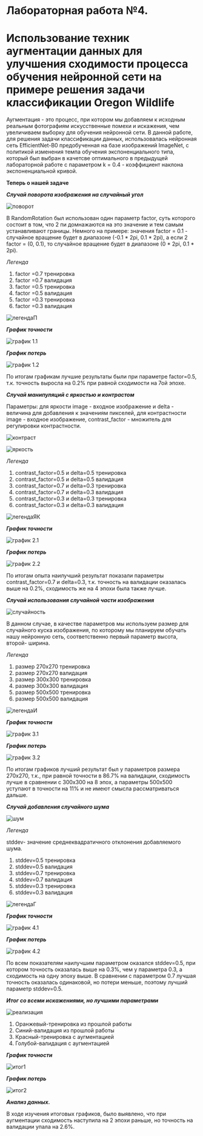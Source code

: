 # Лабораторная работа №4.
# Использование техник аугментации данных для улучшения сходимости процесса обучения нейронной сети на примере решения задачи классификации Oregon Wildlife  #
Аугментация - это процесс, при котором мы добавляем к исходным реальным фотографиям искусственные помехи и искажения, чем увеличиваем выборку для обучения нейронной сети. В данной работе, для решения задачи классификации данных, использовалась нейронная сеть EfficientNet-B0 предобученная на базе изображений ImageNet, с политикой изменения темпа обучения экспоненциального типа, который был выбран в качетсве оптимального в предыдущей лабораторной работе с параметром k = 0.4 - коэффициент наклона экспоненциальной кривой.


  **Теперь о нашей задаче**

  ***Случай поворота изображения на случайный угол***
  
 ![поворот](https://github.com/YurchenokMaxim/lab4/blob/main/1.png)
 
 В RandomRotation был использован один параметр factor, суть которого состоит в том, что 2 пи домнажаются на это значение и тем самым устанавливают границы. Немного на примере:
 значения factor = 0.1 - случайное вращение будет в диапазоне (-0.1 * 2pi, 0.1 * 2pi), а если 2 factor = (0, 0.1), то случайное вращение будет в диапазоне (0 * 2pi, 0.1 * 2pi).
  
  *Легенда*
  
  1. factor =0.7 тренировка
  2. factor =0.7 валидация
  3. factor =0.5 тренировка
  4. factor =0.5 валидация
  5. factor =0.3 тренировка
  6. factor =0.3 валидация
  
  ![легендаП](https://github.com/YurchenokMaxim/lab4/blob/main/%D0%BB%D0%B5%D0%B3%D0%B5%D0%BD%D0%B4%D0%B0R.png)
  
  ***График точности***
  
  ![график 1.1](https://github.com/YurchenokMaxim/lab4/blob/main/epoch_categorical_accuracyR.svg)
  
  ***График потерь***
  
  ![график 1.2](https://github.com/YurchenokMaxim/lab4/blob/main/epoch_lossR.svg)
  
  По итогам графикам лучшие результаты были при параметре factor=0.5, т.к. точность выросла на 0.2% при равной сходимости на 7ой эпохе.
  
  ***Случай манипуляций с яркостью и контрастом***
  
  Параметры: для яркости image - входное изображение и delta   - величина для добавления к значениям пикселей, для контрастности image - входное изображение, contrast_factor - множитель для регулировки контрастности.
  
  ![контраст](https://github.com/YurchenokMaxim/lab4/blob/main/2.png)
  
  ![яркость](https://github.com/YurchenokMaxim/lab4/blob/main/6.png)
  
  *Легенда*
  
  1. contrast_factor=0.5 и delta=0.5 тренировка
  2. contrast_factor=0.5 и delta=0.5 валидация
  3. contrast_factor=0.7 и delta=0.3 тренировка
  4. contrast_factor=0.7 и delta=0.3 валидация
  5. contrast_factor=0.3 и delta=0.3 тренировка
  6. contrast_factor=0.3 и delta=0.3 валидация
  
  ![легендаЯК](https://github.com/YurchenokMaxim/lab4/blob/main/%D0%BB%D0%B5%D0%B3%D0%B5%D0%BD%D0%B4%D0%B0CB.png)
  
  ***График точности***
  
  ![график 2.1](https://github.com/YurchenokMaxim/lab4/blob/main/epoch_categorical_accuracyCB.svg)
  
  ***График потерь***
  
  ![график 2.2](https://github.com/YurchenokMaxim/lab4/blob/main/epoch_lossCB.svg)
  
  По итогам опыта наилучший результат показали параметры contrast_factor=0.7 и delta=0.3, т.к. точность на валидации оказалась выше на 0.2%, сходимость же на 4 эпохи была также лучше.
  
  ***Случай использования случайной части изображения***
  
  ![случайность]()
  
  В данном случае, в качестве параметров мы используем размер для случайного куска изображения, по которому мы планируем обучать нашу нейронную сеть, соответственно первый параметр высота, второй- ширина.
  
  *Легенда*
  
  1. размер 270x270  тренировка
  2. размер 270x270  валидация
  3. размер 300x300 тренировка
  4. размер 300x300  валидация
  5. размер 500x500  тренировка
  6. размер 500x500  валидация
  
  ![легендаИ](https://github.com/YurchenokMaxim/lab4/blob/main/picture.png)
  
  ***График точности***
  
  ![график 3.1](https://github.com/YurchenokMaxim/lab4/blob/main/epoch_categorical_accuracyP.svg)
  
  ***График потерь***
  
  ![график 3.2](https://github.com/YurchenokMaxim/lab4/blob/main/epoch_lossP.svg)
  
  По итогам графиков лучший результат был у параметров размера 270x270, т.к., при равной точности в 86.7% на валидации, сходимость лучше в сравнении с 300х300 на 8 эпох, а параметры 500х500 уступают в точности на 11% и не имеют смысла рассматриваться дальше.
  
  ***Случай добавления случайного шума***
  
  ![шум](https://github.com/YurchenokMaxim/lab4/blob/main/3.png)
  
  *Легенда*
  
  stddev- значение среднеквадратичного отклонения добавляемого шума.
  
  1. stddev=0.5 тренировка
  2. stddev=0.5 валидация
  3. stddev=0.7 тренировка
  4. stddev=0.7 валидация
  5. stddev=0.3 тренировка
  6. stddev=0.3 валидация
  
  ![легендаГ](https://github.com/YurchenokMaxim/lab4/blob/main/%D0%BB%D0%B5%D0%B3%D0%B5%D0%BD%D0%B4%D0%B0G.png)
  
  ***График точности***
  
  ![график 4.1](https://github.com/YurchenokMaxim/lab4/blob/main/epoch_categorical_accuracyG.svg)
  
  ***График потерь***
  
  ![график 4.2](https://github.com/YurchenokMaxim/lab4/blob/main/epoch_lossG.svg)
  
  По всем показателям наилучшим параметром оказался stddev=0.5, при котором точность оказалась выше на 0.3%, чем у параметра 0.3, а сходимость на одну эпоху выше. В сравнении с параметром 0.7 лучшая точность оказалась одинаковой, но потери меньше, поэтому лучший параметр stddev=0.5.
  
  ***Итог со всеми искажениями, но лучшими параметрами***
 
  ![реализация](https://github.com/YurchenokMaxim/lab4/blob/main/5.png)
  
  1. Оранжевый-тренировка из прошлой работы
  2. Синий-валидация из прошлой работы
  3. Красный-тренировка с аугментацией
  4. Голубой-валидация с аугментацией
  
  ***График точности***
  
  ![итог1](https://github.com/YurchenokMaxim/lab4/blob/main/epoch_categorical_accuracyFinish.svg)
  
  ***График потерь***
  
  ![итог2](https://github.com/YurchenokMaxim/lab4/blob/main/epoch_lossFinish.svg)
  
  ***Анализ данных.***
  
  В ходе изучения итоговых графиков, было выявлено, что при аугментации сходимость наступила на 2 эпохи раньше, но точность на валидации упала на 2.6%.
